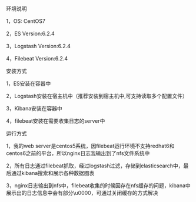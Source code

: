 环境说明

1，OS: CentOS7

2，ES Version:6.2.4

3，Logstash Version:6.2.4

4，Filebeat Version:6.2.4

安装方式

1，ES安装在容器中

2，Logstash安装在宿主机中（推荐安装到宿主机中,可支持读取多个配置文件）

3，Kibana安装在容器中

4，filebeat安装在需要收集日志的server中

运行方式

1，我的web server是centos5系统，因filebeat运行环境不支持redhat6和centos6之前的平台，所以nginx日志我输出到了nfs文件系统中

2，所有日志通过filebeat抓取，经过logstash过滤，存储到elasticsearch中，最后通过kibana搜索和展示各种数据图表

3，nginx日志输出到nfs中，filebeat收集的时候因存在nfs缓存的问题，kibana中展示出的日志信息中会有部分\u0000，可通过关闭缓存的方式解决

